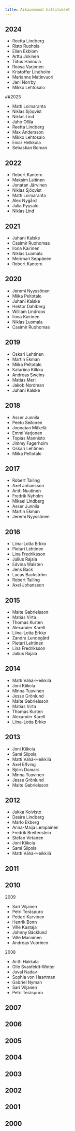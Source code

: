 ```yaml
---
title: Aikaisemmat hallitukset
---
```

## 2024

* Reetta Lindberg
* Risto Ruohola
* Ellen Ekblom
* Arttu Jokinen
* Tiitus Hannula
* Roosa Varjonen
* Kristoffer Lindholm
* Marianne Matinvuori
* Jani Norrby
* Mikko Lehtosalo


##2023

* Matti Loimaranta
* Niklas Sjöqvist
* Niklas Lind
* Juho Ollila
* Reetta Lindberg
* Max Andersson
* Mikko Lehtosalo
* Einar Helkkula
* Sebastian Boman

## 2022
* Robert Kantero
* Maksim Laitinen
* Jonatan Järvinen
* Niklas Sjöqvist
* Matti Loimaranta
* Alex Nygård
* Julia Pyysalo
* Niklas Lind

## 2021
* Juhani Kalske
* Casimir Ruohomaa
* Ilona Kairinen
* Niklas Luomala
* Merimari Seppänen
* Robert Kantero

## 2020
* Jeremi Nyyssönen
* Miika Peltotalo
* Juhani Kalske
* Hektor Dahlberg
* William Lindroos
* Ilona Kairinen
* Niklas Luomala
* Casimir Ruohomaa

## 2019
* Oskari Lehtinen
* Martin Ekman
* Miika Peltotalo
* Katariina Kilkku
* Andreas Sweins
* Matias Meri
* Jakob Nordman
* Juhani Kalske

## 2018
* Asser Junnila
* Peetu Seilonen
* Joonatan Mäkelä
* Emmi Varjonen
* Topias Mannisto
* Jimmy Fagerholm
* Oskari Lehtinen
* Miika Peltotalo

## 2017
* Robert Talling
* Axel Johansson
* Antti Nuutinen
* Fredrik Nyholm
* Mikael Lindberg
* Asser Junnila
* Martin Ekman
* Jeremi Nyyssönen

## 2016
* Liina-Lotta Erkko
* Pietari Lehtinen
* Lina Fredriksson
* Julius Rajala
* Edvina Walsten
* Jens Back
* Lucas Backström
* Robert Talling
* Axel Johansson

## 2015
* Malte Gabrielsson
* Matias Virta
* Thomas Kurten
* Alexander Karell
* Liina-Lotta Erkko
* Zandra Lundegård
* Pietari Lehtinen
* Lina Fredriksson
* Julius Rajala

## 2014
* Matti Vähä-Heikkilä
* Joni Kiikola
* Minna Tuovinen
* Jesse Grönlund
* Malte Gabrielsson
* Matias Virta
* Thomas Kurten
* Alexander Karell
* Liina-Lotta Erkko

## 2013
* Joni Kiikola
* Sami Siipola
* Matti Vähä-Heikkilä
* Axel Elfving
* Björn Domars
* Minna Tuovinen
* Jesse Grönlund
* Malte Gabrielsson

## 2012
* Jukka Koivisto
* Desire Lindberg
* Marlo Ekberg
* Anna-Maija Lempainen
* Fredrik Breitenstein
* Stefan Virtanen
* Joni Kiikola
* Sami Siipola
* Matti Vähä-Heikkilä

## 2011

## 2010

2009
* Sari Viljanen
* Petri Teräspuro
* Petteri Karvinen
* Henrik Bonn
* Ville Kaataja
* Johnny Bäcklund
* Ville Manninen
* Andreas Vuorinen

2008
* Antti Hakkala
* Olle Svanfeldt-Winter
* Juval Nadav
* Sophia von Haartman
* Gabriel Nyman
* Sari Viljanen
* Petri Teräspuro

## 2007


## 2006


## 2005


## 2004


## 2003


## 2002


## 2001


## 2000

